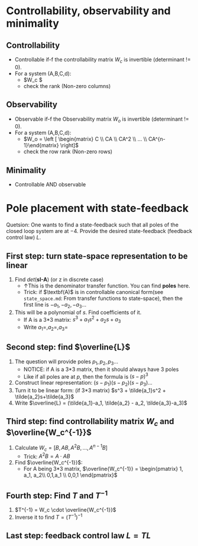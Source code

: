 # Controllability, observability and minimality

## Controllability
+ Controllable if-f the controllability matrix $W_c$ is invertible (determinant != 0).
+ For a system (A,B,C,d):
  + $W_c $  
  + check the rank (Non-zero columns)

## Observability
+ Observable if-f the Observability matrix $W_o$ is invertible (determinant != 0).
+ For a system (A,B,C,d):
  + $W_o = \left [ \begin{matrix} C \\ CA \\ CA^2 \\ ... \\ CA^{n-1}\end{matrix} \right]$
  + check the row rank (Non-zero rows)

## Minimality
+ Controllable AND observable

# Pole placement with state-feedback
Quetsion: One wants to find a state-feedback such that all poles of the closed loop system are at −4. Provide the desired state-feedback (feedback control law) $L$.

## First step: turn state-space representation to be linear
1. Find $det(\textbf{sI-A})$ (or z in discrete case)
   + ↑This is the denominator transfer function. You can find **poles** here.
   + Trick: if $\textbf(A)$ is in controllable canonical form(see `state_space.md`: From transfer functions to state-space), then the first line is $-a_1, -a_2, -a_3...$
2. This will be a polynomial of $s$. Find coefficients of it.
   + If A is a 3*3 matrix: $s^3 + a_1s^2+a_2s+a_3$
   + Write $a_1 = , a_2=  , a_3=$
## Second step: find $\overline{L}$
1. The question will provide poles $p_1, p_2, p_3...$
   + NOTICE: if A is a 3*3 matrix, then it should always have 3 poles
   + Like if all poles are at $p$, then the formula is $(s-p)^3$
2. Construct linear representation: $(s-p_1)(s-p_2)(s-p_3)...$
3. Turn it to be linear form: (if 3*3 matrix) $s^3 + \tilde{a_1}s^2 + \tilde{a_2}s+\tilde{a_3}$
4. Write $\overline{L} = (\tilde{a_1}-a_1, \tilde{a_2} - a_2, \tilde{a_3}-a_3)$
## Third step: find controllability matrix $W_c$ and $\overline{W_c^{-1}}$
1. Calculate $W_c = [B, AB, A^2B, ..., A^{n-1}B]$ 
   + Trick: $A^2B = A \cdot AB$
2. Find $\overline{W_c^{-1}}$:
   + For A being 3*3 matrix, $\overline{W_c^{-1}} = \begin{pmatrix} 1, a_1, a_2\\ 0,1,a_1 \\ 0,0,1 \end{pmatrix}$
## Fourth step: Find $T$ and $T^{-1}$
1. $T^{-1} = W_c \cdot \overline{W_c^{-1}}$
2. Inverse it to find $T = (T^{-1})^{-1}$
## Last step: feedback control law $L = TL$
